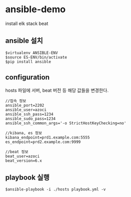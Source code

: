 # ansible-demo
install elk stack beat

## ansible 설치

    $virtualenv ANSIBLE-ENV
    $source ES-ENV/bin/activate
    $pip install ansible
    
## configuration

hosts 파일에 서버, beat 버전 등 해당 값들을 변경한다.

    //접속 정보
    ansible_port=2202
    ansible_user=azoci
    ansible_ssh_pass=1234
    ansible_sudo_pass=1234
    ansible_ssh_common_args='-o StrictHostKeyChecking=no'
        
    //kibana, es 정보
    kibana_endpoint=prd1.example.com:5555
    es_endpoint=prd2.example.com:9999
    
    //beat 정보
    beat_user=azoci
    beat_version=6.x
    
## playbook 실행

    $ansible-playbook -i ./hosts playbook.yml -v
